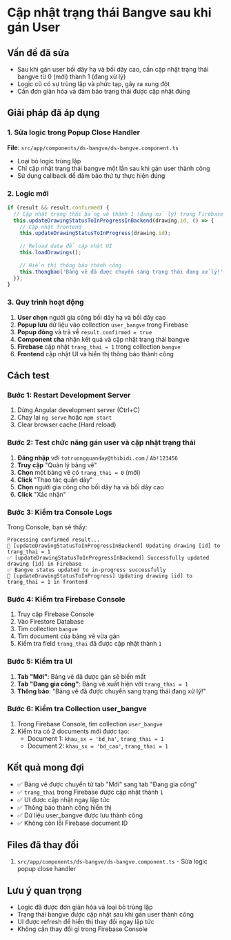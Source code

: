 # Cập nhật trạng thái Bangve sau khi gán User

## Vấn đề đã sửa
- Sau khi gán user bối dây hạ và bối dây cao, cần cập nhật trạng thái bangve từ 0 (mới) thành 1 (đang xử lý)
- Logic cũ có sự trùng lặp và phức tạp, gây ra xung đột
- Cần đơn giản hóa và đảm bảo trạng thái được cập nhật đúng

## Giải pháp đã áp dụng

### 1. Sửa logic trong Popup Close Handler
**File**: `src/app/components/ds-bangve/ds-bangve.component.ts`
- Loại bỏ logic trùng lặp
- Chỉ cập nhật trạng thái bangve một lần sau khi gán user thành công
- Sử dụng callback để đảm bảo thứ tự thực hiện đúng

### 2. Logic mới
```typescript
if (result && result.confirmed) {
  // Cập nhật trạng thái bảng vẽ thành 1 (đang xử lý) trong Firebase
  this.updateDrawingStatusToInProgressInBackend(drawing.id, () => {
    // Cập nhật frontend
    this.updateDrawingStatusToInProgress(drawing.id);
    
    // Reload data để cập nhật UI
    this.loadDrawings();
    
    // Hiển thị thông báo thành công
    this.thongbao('Bảng vẽ đã được chuyển sang trạng thái đang xử lý!', 'Đóng', 'success');
  });
}
```

### 3. Quy trình hoạt động
1. **User chọn** người gia công bối dây hạ và bối dây cao
2. **Popup lưu** dữ liệu vào collection `user_bangve` trong Firebase
3. **Popup đóng** và trả về `result.confirmed = true`
4. **Component cha** nhận kết quả và cập nhật trạng thái bangve
5. **Firebase** cập nhật `trang_thai = 1` trong collection `bangve`
6. **Frontend** cập nhật UI và hiển thị thông báo thành công

## Cách test

### Bước 1: Restart Development Server
1. Dừng Angular development server (Ctrl+C)
2. Chạy lại `ng serve` hoặc `npm start`
3. Clear browser cache (Hard reload)

### Bước 2: Test chức năng gán user và cập nhật trạng thái
1. **Đăng nhập** với `totruongquanday@thibidi.com` / `Ab!123456`
2. **Truy cập** "Quản lý bảng vẽ"
3. **Chọn** một bảng vẽ có `trang_thai = 0` (mới)
4. **Click** "Thao tác quấn dây"
5. **Chọn** người gia công cho bối dây hạ và bối dây cao
6. **Click** "Xác nhận"

### Bước 3: Kiểm tra Console Logs
Trong Console, bạn sẽ thấy:
```
Processing confirmed result...
🔄 [updateDrawingStatusToInProgressInBackend] Updating drawing [id] to trang_thai = 1
✅ [updateDrawingStatusToInProgressInBackend] Successfully updated drawing [id] in Firebase
✅ Bangve status updated to in-progress successfully
🔄 [updateDrawingStatusToInProgress] Updating drawing [id] to trang_thai = 1 in frontend
```

### Bước 4: Kiểm tra Firebase Console
1. Truy cập Firebase Console
2. Vào Firestore Database
3. Tìm collection `bangve`
4. Tìm document của bảng vẽ vừa gán
5. Kiểm tra field `trang_thai` đã được cập nhật thành `1`

### Bước 5: Kiểm tra UI
1. **Tab "Mới"**: Bảng vẽ đã được gán sẽ biến mất
2. **Tab "Đang gia công"**: Bảng vẽ xuất hiện với `trang_thai = 1`
3. **Thông báo**: "Bảng vẽ đã được chuyển sang trạng thái đang xử lý!"

### Bước 6: Kiểm tra Collection user_bangve
1. Trong Firebase Console, tìm collection `user_bangve`
2. Kiểm tra có 2 documents mới được tạo:
   - Document 1: `khau_sx = 'bd_ha'`, `trang_thai = 1`
   - Document 2: `khau_sx = 'bd_cao'`, `trang_thai = 1`

## Kết quả mong đợi
- ✅ Bảng vẽ được chuyển từ tab "Mới" sang tab "Đang gia công"
- ✅ `trang_thai` trong Firebase được cập nhật thành `1`
- ✅ UI được cập nhật ngay lập tức
- ✅ Thông báo thành công hiển thị
- ✅ Dữ liệu user_bangve được lưu thành công
- ✅ Không còn lỗi Firebase document ID

## Files đã thay đổi
1. `src/app/components/ds-bangve/ds-bangve.component.ts` - Sửa logic popup close handler

## Lưu ý quan trọng
- Logic đã được đơn giản hóa và loại bỏ trùng lặp
- Trạng thái bangve được cập nhật sau khi gán user thành công
- UI được refresh để hiển thị thay đổi ngay lập tức
- Không cần thay đổi gì trong Firebase Console
